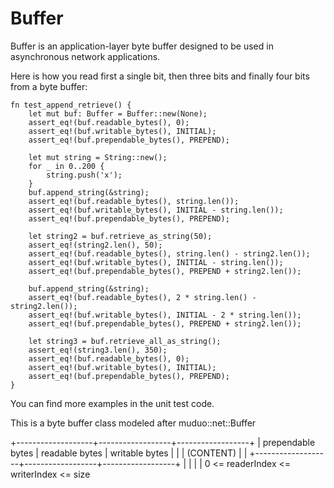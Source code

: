 # Buffer

Buffer is an application-layer byte buffer designed to be used in asynchronous network applications.

Here is how you read first a single bit, then three bits and finally four bits from a byte buffer:

    fn test_append_retrieve() {
        let mut buf: Buffer = Buffer::new(None);
        assert_eq!(buf.readable_bytes(), 0);
        assert_eq!(buf.writable_bytes(), INITIAL);
        assert_eq!(buf.prependable_bytes(), PREPEND);
		
        let mut string = String::new();
        for _ in 0..200 {
            string.push('x');
        }
        buf.append_string(&string);
        assert_eq!(buf.readable_bytes(), string.len());
        assert_eq!(buf.writable_bytes(), INITIAL - string.len());
        assert_eq!(buf.prependable_bytes(), PREPEND);

        let string2 = buf.retrieve_as_string(50);
        assert_eq!(string2.len(), 50);
        assert_eq!(buf.readable_bytes(), string.len() - string2.len());
        assert_eq!(buf.writable_bytes(), INITIAL - string.len());
        assert_eq!(buf.prependable_bytes(), PREPEND + string2.len());
	
        buf.append_string(&string);
        assert_eq!(buf.readable_bytes(), 2 * string.len() - string2.len());
        assert_eq!(buf.writable_bytes(), INITIAL - 2 * string.len());
        assert_eq!(buf.prependable_bytes(), PREPEND + string2.len());
	
        let string3 = buf.retrieve_all_as_string();
        assert_eq!(string3.len(), 350);
        assert_eq!(buf.readable_bytes(), 0);
        assert_eq!(buf.writable_bytes(), INITIAL);
        assert_eq!(buf.prependable_bytes(), PREPEND);
    }

You can find more examples in the unit test code.

This is a byte buffer class modeled after muduo::net::Buffer

+-------------------+------------------+------------------+
| prependable bytes |  readable bytes  |  writable bytes  |
|                   |     (CONTENT)    |                  |
+-------------------+------------------+------------------+
|                   |                  |                  |
0      <=      readerIndex   <=   writerIndex    <=     size
